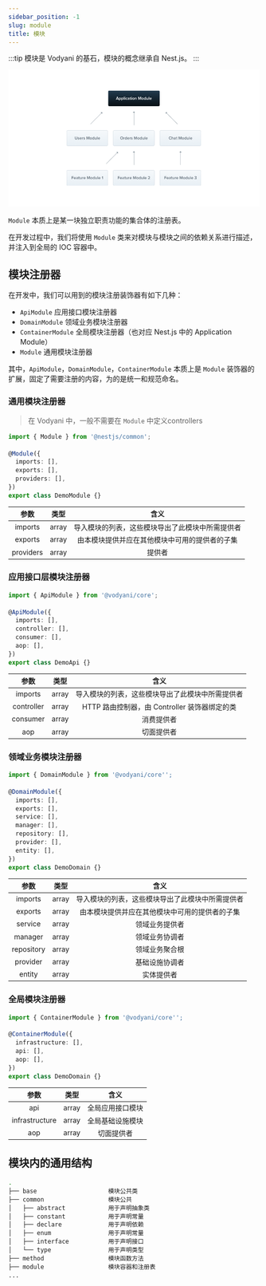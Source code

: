 ```yaml
---
sidebar_position: -1
slug: module
title: 模块
---
```


:::tip
模块是 Vodyani 的基石，模块的概念继承自 Nest.js。
:::

![](../../static/img/Modules_1.png)

`Module` 本质上是某一块独立职责功能的集合体的注册表。

在开发过程中，我们将使用 `Module` 类来对模块与模块之间的依赖关系进行描述，并注入到全局的 IOC 容器中。

## 模块注册器

在开发中，我们可以用到的模块注册装饰器有如下几种：

- `ApiModule` 应用接口模块注册器
- `DomainModule` 领域业务模块注册器
- `ContainerModule` 全局模块注册器（也对应 Nest.js 中的 Application Module）
- `Module` 通用模块注册器

其中，`ApiModule`，`DomainModule`，`ContainerModule` 本质上是 `Module` 装饰器的扩展，固定了需要注册的内容，为的是统一和规范命名。

### 通用模块注册器

> 在 Vodyani 中，一般不需要在 `Module` 中定义controllers

```typescript
import { Module } from '@nestjs/common';

@Module({
  imports: [],
  exports: [],
  providers: [],
})
export class DemoModule {}
```

|参数|类型|含义|
|:-:|:-:|:-:|
|imports|array|导入模块的列表，这些模块导出了此模块中所需提供者|
|exports|array|由本模块提供并应在其他模块中可用的提供者的子集|
|providers|array|提供者|

### 应用接口层模块注册器

```typescript
import { ApiModule } from '@vodyani/core';

@ApiModule({
  imports: [],
  controller: [],
  consumer: [],
  aop: [],
})
export class DemoApi {}
```

|参数|类型|含义|
|:-:|:-:|:-:|
|imports|array|导入模块的列表，这些模块导出了此模块中所需提供者|
|controller|array|HTTP 路由控制器，由 Controller 装饰器绑定的类|
|consumer|array|消费提供者|
|aop|array|切面提供者|

### 领域业务模块注册器

```typescript
import { DomainModule } from '@vodyani/core'';

@DomainModule({
  imports: [],
  exports: [],
  service: [],
  manager: [],
  repository: [],
  provider: [],
  entity: [],
})
export class DemoDomain {}
```

|参数|类型|含义|
|:-:|:-:|:-:|
|imports|array|导入模块的列表，这些模块导出了此模块中所需提供者|
|exports|array|由本模块提供并应在其他模块中可用的提供者的子集|
|service|array|领域业务提供者|
|manager|array|领域业务协调者|
|repository|array|领域业务聚合根|
|provider|array|基础设施协调者|
|entity|array|实体提供者|

### 全局模块注册器

```typescript
import { ContainerModule } from '@vodyani/core'';

@ContainerModule({
  infrastructure: [],
  api: [],
  aop: [],
})
export class DemoDomain {}
```

|参数|类型|含义|
|:-:|:-:|:-:|
|api|array|全局应用接口模块|
|infrastructure|array|全局基础设施模块|
|aop|array|切面提供者|

## 模块内的通用结构

```bash
.
├── base                    模块公共类
├── common                  模块公共
│   ├── abstract            用于声明抽象类
│   ├── constant            用于声明常量
│   ├── declare             用于声明依赖
│   ├── enum                用于声明常量
│   ├── interface           用于声明接口
│   └── type                用于声明类型
├── method                  模块函数方法
├── module                  模块容器和注册表
...
```
